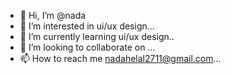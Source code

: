 - 👋 Hi, I’m @nada
- 👀 I’m interested in ui/ux design...
- 🌱 I’m currently learning ui/ux design..
- 💞️ I’m looking to collaborate on ...
- 📫 How to reach me nadahelal2711@gmail.com...

<!---
nada2799/nada2799 is a ✨ special ✨ repository because its `README.md` (this file) appears on your GitHub profile.
You can click the Preview link to take a look at your changes.
--->
